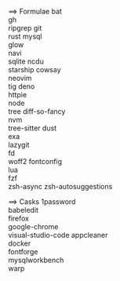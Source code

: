==> Formulae
bat			
gh			
ripgrep
git			
rust
mysql			
glow			
navi			
sqlite
ncdu			
starship
cowsay			
neovim			
tig
deno			
httpie			
node			
tree
diff-so-fancy		
nvm			
tree-sitter
dust			
exa			
lazygit			
fd			
woff2
fontconfig		
lua			
fzf			
zsh-async
zsh-autosuggestions

==> Casks
1password		
babeledit		
firefox			
google-chrome		
visual-studio-code
appcleaner		
docker			
fontforge		
mysqlworkbench		
warp
